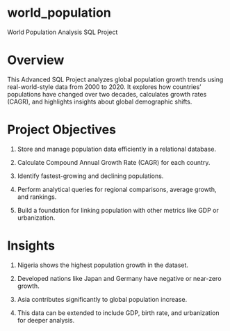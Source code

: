 # world_population

World Population Analysis SQL Project

# Overview

This Advanced SQL Project analyzes global population growth trends using real-world-style data from 2000 to 2020.
It explores how countries’ populations have changed over two decades, calculates growth rates (CAGR), and highlights insights about global demographic shifts.

# Project Objectives

1. Store and manage population data efficiently in a relational database.

2. Calculate Compound Annual Growth Rate (CAGR) for each country.

3. Identify fastest-growing and declining populations.

4. Perform analytical queries for regional comparisons, average growth, and rankings.

5. Build a foundation for linking population with other metrics like GDP or urbanization.

# Insights

1. Nigeria shows the highest population growth in the dataset.

2. Developed nations like Japan and Germany have negative or near-zero growth.

3. Asia contributes significantly to global population increase.

4. This data can be extended to include GDP, birth rate, and urbanization for deeper analysis.
